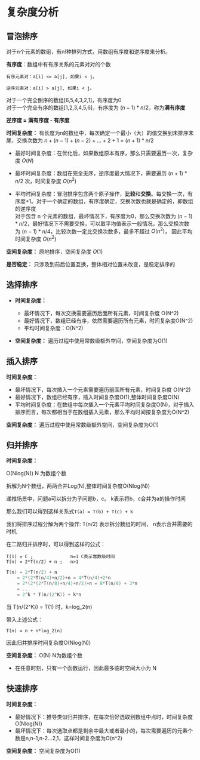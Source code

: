 # 复杂度分析

## 冒泡排序

对于n个元素的数组，有n!种排列方式，用数组有序度和逆序度来分析。    

**有序度**：数组中有有序关系的元素对对的个数   
```
有序元素对：a[i] <= a[j], 如果i < j。

逆序元素对：a[i] > a[j], 如果i < j。
```
对于一个完全倒序的数组[6,5,4,3,2,1]，有序度为0    
对于一个完全有序的数组[1,2,3,4,5,6]，有序度为 $(n-1) * n/2$，称为**满有序度**

**逆序度 = 满有序度 - 有序度**

**时间复杂度：** 
有长度为n的数组中，每次确定一个最小（大）的值交换到未排序末尾，交换次数为 $n+(n-1)+(n-2)+...+2+1$ = $(n+1)*n/2$

- 最好时间复杂度：在优化后，如果数组原本有序，那么只需要遍历一次，复杂度 $O(N)$

- 最坏时间复杂度：数组在完全无序，逆序度最大情况下，需要遍历 $(n+1)*n/2$ 次，时间复杂度 $O(n^2)$

- 平均时间复杂度：冒泡排序包含两个原子操作，**比较**和**交换**。每交换一次，有序度+1。对于一个确定的数组，有序度确定，交换次数也就是确定的，即数组的逆序度    
    对于包含 n 个元素的数组，最坏情况下，有序度为0，那么交换次数为 $(n-1)*n/2$，最好情况下不需要交换，可以取平均值表示一般情况，那么交换次数为 $(n-1)*n/4$，比较次数一定比交换次数多，最多不超过 $O(n^2)$， 因此平均时间复杂度 $O(n^2)$

**空间复杂度：** 
    原地排序，空间复杂度 $O(1)$

**是否稳定：** 
    只涉及到前后位置互换，整体相对位置未改变，是稳定排序的

## 选择排序

* **时间复杂度：** 
    - 最坏情况下，每次交换需要遍历后面所有元素，时间复杂度 O(N^2)
    - 最好情况下，数组已经有序，依然需要遍历所有元素，时间复杂度O(N^2)
    - 平均时间复杂度：O(N^2)

* **空间复杂度：** 
    遍历过程中使用常数级额外空间，空间复杂度为O(1)

## 插入排序

**时间复杂度：** 
- 最坏情况下，每次插入一个元素需要遍历前面所有元素，时间复杂度 O(N^2)
- 最好情况下，数组已经有序，插入时间复杂度O(1),整体时间复杂度O(N)
- 平均时间复杂度：在数组中每次插入一个元素平均时间复杂度O(N)，对于插入排序而言，每次都相当于在数组插入元素，那么平均时间按复杂度为O(N^2)

**空间复杂度：** 
遍历过程中使用常数级额外空间，空间复杂度为O(1)

## 归并排序
**时间复杂度：** 

O(Nlog(N)) N 为数组个数

拆解为N个数组，两两合并Log(N),整体时间复杂度O(Nlog(N))

递推场景中，问题a可以拆分为子问题b，c。 k表示将b，c合并为a的操作时间

那么我们可以得到这样关系式`T(a) = T(b) + T(c) + k`

我们将排序过程分解为两个操作: T(n/2) 表示拆分数组的时间， n表示合并需要的时机

在二路归并排序时，可以得到这样的公式： 
```
T(1) = C ;              n=1 C表示常数级时间
T(n) = 2*T(n/2) + n ;   n>1
```
```C
T(n) = 2*T(n/2) + n
    = 2*(2*T(n/4)+n/2)+n = 4*T(n/4)+2*n
    = 2*(2*(2*T(n/8)+n/4)+n/2)+n = 8*T(n/8) + 3*n
    = ...
    = 2^k * T(n/(2^K)) + k*n
```
当 T(n/(2^K)) = T(1) 时，k=log_2(n)

带入上述公式：
```
T(n) = n + n*log_2(n)
```
因此归并排序时间复杂度O(Nlog(N))
  


**空间复杂度：** 
O(N) N为数组个数
- 在任意时刻，只有一个函数运行，因此最多临时空间大小为 N


## 快速排序
**时间复杂度：** 
- 最好情况下：推导类似归并排序，在每次恰好选取到数组中点时，时间复杂度O(Nlog(N))
- 最坏情况下：每次选取点都是剩余中最大或者最小的，每次需要遍历的元素个数是n,n-1,n-2...2,1，这样时间复杂度为O(n^2)

**空间复杂度：** 空间复杂度为O(1)